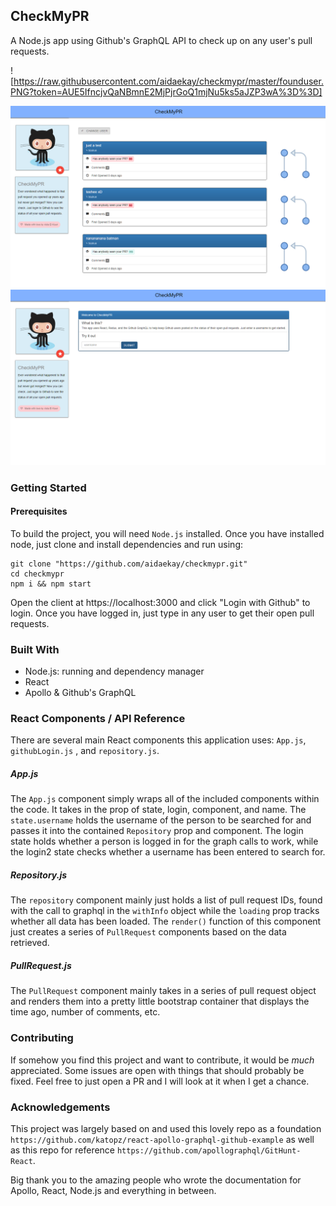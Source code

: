 ## CheckMyPR

A Node.js app using Github's GraphQL API to check up on any user's pull requests. 

![https://raw.githubusercontent.com/aidaekay/checkmypr/master/founduser.PNG?token=AUE5IfncjvQaNBmnE2MjPjrGoQ1mjNu5ks5aJZP3wA%3D%3D]

![Screenshot1](https://raw.githubusercontent.com/aidaekay/checkmypr/master/founduser.PNG?token=AUE5IfncjvQaNBmnE2MjPjrGoQ1mjNu5ks5aJZP3wA%3D%3D)
![Screenshot2](https://raw.githubusercontent.com/aidaekay/checkmypr/master/homepage.png?token=AUE5IcfyP-FumJeYFw3aK82ZCZbmb2i0ks5aJZRGwA%3D%3D)

### Getting Started

#### Prerequisites

To build the project, you will need `Node.js` installed. Once you have installed node, just clone and install dependencies and run using:

```shell
git clone "https://github.com/aidaekay/checkmypr.git"
cd checkmypr
npm i && npm start
```

Open the client at https://localhost:3000 and click "Login with Github" to login. Once you have logged in, just type in any user to get their open pull requests.



### Built With

* Node.js: running and dependency manager
* React
* Apollo & Github's GraphQL



### React Components / API Reference

There are several main React components this application uses: `App.js`, `githubLogin.js` , and `repository.js`. 

##### App.js

The `App.js` component simply wraps all of the included components within the code.  It takes in the prop of state, login, component, and name. The `state.username` holds the username of the person to be searched for and passes it into the contained `Repository` prop and component. The login state holds whether a person is logged in for the graph calls to work, while the login2 state checks whether a username has been entered to search for.

##### Repository.js

The `repository` component mainly just holds a list of pull request IDs, found with the call to graphql in the `withInfo` object while the `loading` prop tracks whether all data has been loaded. The `render()` function of this component just creates a series of `PullRequest` components based on the data retrieved.

##### PullRequest.js

The `PullRequest` component mainly takes in a series of pull request object and renders them into a pretty little bootstrap container that displays the time ago, number of comments, etc.



### Contributing

If somehow you find this project and want to contribute, it would be *much* appreciated. Some issues are open with things that should probably be fixed. Feel free to just open a PR and I will look at it when I get a chance.



### Acknowledgements

This project was largely based on and used this lovely repo as a foundation `https://github.com/katopz/react-apollo-graphql-github-example` as well as this repo for reference `https://github.com/apollographql/GitHunt-React`. 

Big thank you to the amazing people who wrote the documentation for Apollo, React, Node.js and everything in between.
